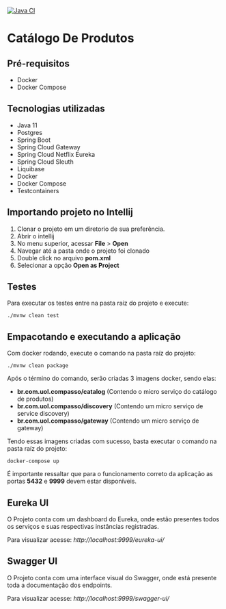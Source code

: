 [![Java CI](https://github.com/leonardogolfeto/product-catalog/actions/workflows/build.yml/badge.svg?branch=master)](https://github.com/leonardogolfeto/product-catalog/actions/workflows/build.yml)
# Catálogo De Produtos

## Pré-requisitos

- Docker
- Docker Compose

## Tecnologias utilizadas

- Java 11
- Postgres
- Spring Boot
- Spring Cloud Gateway
- Spring Cloud Netflix Eureka
- Spring Cloud Sleuth
- Liquibase
- Docker
- Docker Compose
- Testcontainers

## Importando projeto no Intellij

 1. Clonar o projeto em um diretorio de sua preferência.
 2. Abrir o intellij
 3. No menu superior, acessar **File** > **Open**
 4. Navegar até a pasta onde o projeto foi clonado
 5. Double click no arquivo **pom.xml**
 6. Selecionar a opção **Open as Project**

## Testes

Para executar os testes entre na pasta raiz do projeto e execute:

```shell
./mvnw clean test
```

## Empacotando e executando a aplicação

Com docker rodando, execute o comando na pasta raíz do projeto:

```shell
./mvnw clean package
```

Após o término do comando, serão criadas 3 imagens docker, sendo elas: 

- **br.com.uol.compasso/catalog** (Contendo o micro serviço do catálogo de produtos)
- **br.com.uol.compasso/discovery** (Contendo um micro serviço de service discovery)
- **br.com.uol.compasso/gateway** (Contendo um micro serviço de gateway)

Tendo essas imagens criadas com sucesso, basta executar o comando na pasta raíz do projeto:

```shell
docker-compose up
```

É importante ressaltar que para o funcionamento correto da aplicação as portas **5432** e **9999** devem estar disponíveis.

## Eureka UI
O Projeto conta com um dashboard do Eureka, onde estão presentes todos os serviços e suas respectivas instâncias registradas. 

Para visualizar acesse: _*http://localhost:9999/eureka-ui/*_

## Swagger UI

O Projeto conta com uma interface visual do Swagger, onde está presente toda a documentação dos endpoints. 

Para visualizar acesse: _*http://localhost:9999/swagger-ui/*_


